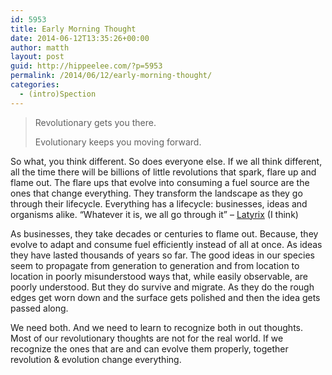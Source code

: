 ```yaml
---
id: 5953
title: Early Morning Thought
date: 2014-06-12T13:35:26+00:00
author: matth
layout: post
guid: http://hippeelee.com/?p=5953
permalink: /2014/06/12/early-morning-thought/
categories:
  - (intro)Spection
---
```

> Revolutionary gets you there.
> 
> Evolutionary keeps you moving forward.

So what, you think different. So does everyone else. If we all think different, all the time there will be billions of little revolutions that spark, flare up and flame out. The flare ups that evolve into consuming a fuel source are the ones that change everything. They transform the landscape as they go through their lifecycle. Everything has a lifecycle: businesses, ideas and organisms alike. &#8220;Whatever it is, we all go through it&#8221; &#8211; [Latyrix](http://en.wikipedia.org/wiki/Latyrx) (I think)

<!--more-->

As businesses, they take decades or centuries to flame out. Because, they evolve to adapt and consume fuel efficiently instead of all at once. As ideas they have lasted thousands of years so far. The good ideas in our species seem to propagate from generation to generation and from location to location in poorly misunderstood ways that, while easily observable, are poorly understood. But they do survive and migrate. As they do the rough edges get worn down and the surface gets polished and then the idea gets passed along.

We need both. And we need to learn to recognize both in out thoughts. Most of our revolutionary thoughts are not for the real world. If we recognize the ones that are and can evolve them properly, together revolution & evolution change everything.